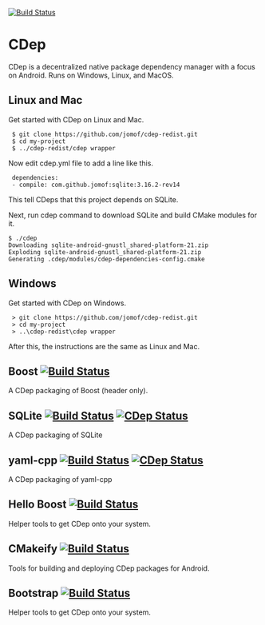 [![Build Status](https://travis-ci.org/jomof/cdep.svg?branch=master)](https://travis-ci.org/jomof/cdep)


# CDep
CDep is a decentralized native package dependency manager with a focus on Android. Runs on Windows, Linux, and MacOS.
   
   
## Linux and Mac
Get started with CDep on Linux and Mac.
 
     $ git clone https://github.com/jomof/cdep-redist.git  
     $ cd my-project
     $ ../cdep-redist/cdep wrapper

Now edit cdep.yml file to add a line like this.

     dependencies:
     - compile: com.github.jomof:sqlite:3.16.2-rev14
     
This tell CDeps that this project depends on SQLite.

Next, run cdep command to download SQLite and build CMake modules for it.

    $ ./cdep
    Downloading sqlite-android-gnustl_shared-platform-21.zip
    Exploding sqlite-android-gnustl_shared-platform-21.zip
    Generating .cdep/modules/cdep-dependencies-config.cmake

## Windows
Get started with CDep on Windows.

     > git clone https://github.com/jomof/cdep-redist.git  
     > cd my-project
     > ..\cdep-redist\cdep wrapper
     
After this, the instructions are the same as Linux and Mac.
    
## Boost [![Build Status](https://travis-ci.org/jomof/boost.svg?branch=master)](https://github.com/jomof/boost)
A CDep packaging of Boost (header only).

## SQLite [![Build Status](https://travis-ci.org/jomof/sqlite.svg?branch=master)](https://travis-ci.org/jomof/sqlite) [![CDep Status](https://cdep-io.github.io/com.github.jomof/sqlite/latest/latest.svg)](https://github.com/jomof/sqlite/releases/latest)

A CDep packaging of SQLite

## yaml-cpp [![Build Status](https://travis-ci.org/jomof/yaml-cpp.svg?branch=master)](https://github.com/jomof/yaml-cpp) [![CDep Status](https://cdep-io.github.io/com.github.jomof/yaml-cpp/latest/latest.svg)](https://github.com/jomof/yaml-cpp/releases/latest)
A CDep packaging of yaml-cpp

## Hello Boost [![Build Status](https://travis-ci.org/jomof/hello-boost.svg?branch=master)](https://github.com/jomof/hello-boost)
Helper tools to get CDep onto your system.

## CMakeify [![Build Status](https://travis-ci.org/jomof/cmakeify.svg?branch=master)](https://github.com/jomof/cmakeify)
Tools for building and deploying CDep packages for Android.

## Bootstrap [![Build Status](https://travis-ci.org/jomof/bootstrap.svg?branch=master)](https://github.com/jomof/bootstrap)
Helper tools to get CDep onto your system.

